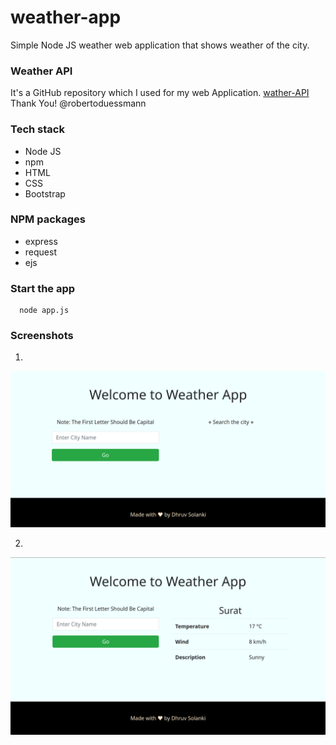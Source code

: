 # weather-app
Simple Node JS weather web application that shows weather of the city.

### Weather API
It's a GitHub repository which I used for my web Application.
[wather-API](https://github.com/robertoduessmann/weather-api)
Thank You! @robertoduessmann

### Tech stack
* Node JS
* npm
* HTML
* CSS
* Bootstrap

### NPM packages
* express
* request
* ejs

### Start the app
```terminal
  node app.js
```

### Screenshots
1)
![Home page](/images/Home-page.png)

2)
![Result page](/images/Result-page.png)
